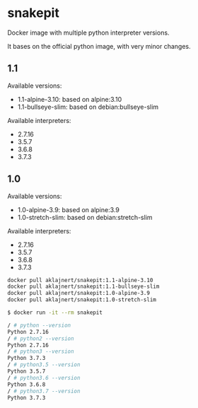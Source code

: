 # snakepit

Docker image with multiple python interpreter versions.

It bases on the official python image, with very minor changes.

## 1.1

Available versions:
- 1.1-alpine-3.10: based on alpine:3.10
- 1.1-bullseye-slim: based on debian:bullseye-slim

Available interpreters:
- 2.7.16
- 3.5.7
- 3.6.8
- 3.7.3

## 1.0

Available versions:
- 1.0-alpine-3.9: based on alpine:3.9
- 1.0-stretch-slim: based on debian:stretch-slim

Available interpreters:
- 2.7.16
- 3.5.7
- 3.6.8
- 3.7.3

```bash
docker pull aklajnert/snakepit:1.1-alpine-3.10
docker pull aklajnert/snakepit:1.1-bullseye-slim
docker pull aklajnert/snakepit:1.0-alpine-3.9
docker pull aklajnert/snakepit:1.0-stretch-slim
```

```bash
$ docker run -it --rm snakepit

/ # python --version
Python 2.7.16
/ # python2 --version
Python 2.7.16
/ # python3 --version
Python 3.7.3
/ # python3.5 --version
Python 3.5.7
/ # python3.6 --version
Python 3.6.8
/ # python3.7 --version
Python 3.7.3
```

